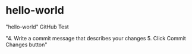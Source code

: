 # hello-world
"hello-world" GitHub Test

"4. Write a commit message that describes your changes
 5. Click Commit Changes button"

